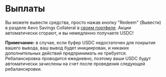 # Выплаты

Вы можете вывести средства, просто нажав кнопку "Redeem" (Вывести) в разделе Aevo Savings Collateral в [своем портфеле](https://app.aevo.xyz/portfolio). Акции автоматически сгорают, и вы немедленно получаете USDC!

**Примечание:** в случае, если буфер USDC недостаточен для покрытия вашего вывода, ваш вывод будет инициирован, и никаких дополнительных действий предпринимать не требуется. Ребалансировка проводится ежедневно, поэтому ваши USDC будут автоматически зачислены на счет после проведения следующей ребалансировки.
